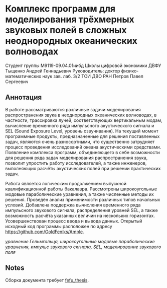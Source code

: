 # Комплекс программ для моделирования трёхмерных звуковых полей в сложных неоднородных океанических волноводах

Студент группы М9119-09.04.01иибд Школы цифровой экономики ДВФУ Тыщенко Андрей Геннадьевич
Руководитель: доктор физико-математических наук зав. лаб. 3/2 ТОИ ДВО РАН Петров Павел Сергеевич

## Аннотация

В работе рассматриваются различные задачи моделирования распространения звука в неоднородных океанических волноводах, в частности, трассировка лучей, соответствующих вертикальным модам, вычисление временного ряда импульсного акустического сигнала и SEL (Sound Exposure Level, уровень озвучивания). На текущий момент программные продукты, предназначенные для решения поставленных задач, являются очень разносортными, что существенно затрудняет процесс проведения исследований океана акустическими средствами. Появление комплекса программ, объединяющего в себе возможности для решения ряда задач моделирования распространения звука, позволит упростить работу исследователей, а также инженеров, выполняющих расчёты акустических полей при решении практических задач.

Работа является логическим продолжением выпускной квалификационной работы бакалавра. Рассмотрены широкоугольные модовые параболические уравнения, а также численные методы их решения. Проведён анализ применимости различных типов начальных условий. Добавлена поддержка вычисления временного ряда импульсного звукового сигнала, распределения уровней SEL, а также возможность расчёта указанных величин на нескольких горизонтах. Усовершенствован процесс ввода и вывода данных. Открытый исходный код программы расположен по адресу https://github.com/GoldFeniks/Ample.

*уравнение Гельмгольца, широкоугольные модовые параболические уравнения, импульс звукового сигнала, SEL, моделирование звукового поля*

## Notes

Сборка документа требует [fefu_thesis](https://github.com/dvfu/fefu_thesis).

